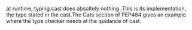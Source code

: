 at runtime, typing.cast does absoltely nothing .This is its implementation, the type stated in the cast.The Cats section of PEP484 gives an example where the type checker needs at the quidance of cast.

